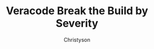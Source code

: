 ---
layout: post
repolink: "https://github.com/christyson/Veracode-Break-The-Build-By-Severity"
title: "Veracode Break the Build by Severity"
description: "This project contains three python scripts useful for working with Veracode projects in a build pipeline to break the build if any findings of a given severity or higher are found."
author: "Christyson"
author-link: "https://github.com/christyson/"
content-type: "scan_status"
repo: "github"
repo_title: "Veracode Break the Build by Severity"
---
